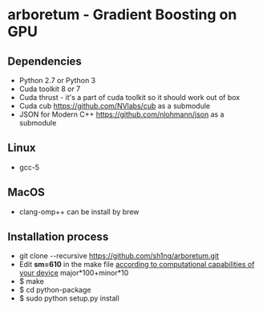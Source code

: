 # arboretum -  Gradient Boosting on GPU

## Dependencies
* Python 2.7 or Python 3
* Cuda toolkit 8 or 7
* Cuda thrust - it's a part of cuda toolkit so it should work out of box
* Cuda cub https://github.com/NVlabs/cub as a submodule
* JSON for Modern C++ https://github.com/nlohmann/json as a submodule

## Linux
* gcc-5

## MacOS
* clang-omp++ can be install by brew

## Installation process
* git clone --recursive https://github.com/sh1ng/arboretum.git
* Edit __sm=610__ in the make file [according to computational capabilities of your device](https://developer.nvidia.com/cuda-gpus) major\*100+minor\*10
* $ make 
* $ cd python-package
* $ sudo python setup.py install
